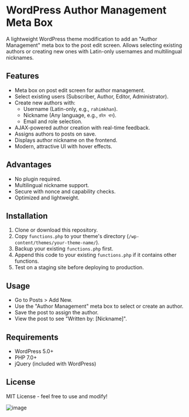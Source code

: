 # WordPress Author Management Meta Box

A lightweight WordPress theme modification to add an "Author Management" meta box to the post edit screen. Allows selecting existing authors or creating new ones with Latin-only usernames and multilingual nicknames.

## Features
- Meta box on post edit screen for author management.
- Select existing users (Subscriber, Author, Editor, Administrator).
- Create new authors with:
  - Username (Latin-only, e.g., `rahimkhan`).
  - Nickname (Any language, e.g., `রহিম খান`).
  - Email and role selection.
- AJAX-powered author creation with real-time feedback.
- Assigns authors to posts on save.
- Displays author nickname on the frontend.
- Modern, attractive UI with hover effects.

## Advantages
- No plugin required.
- Multilingual nickname support.
- Secure with nonce and capability checks.
- Optimized and lightweight.

## Installation
1. Clone or download this repository.
2. Copy `functions.php` to your theme's directory (`/wp-content/themes/your-theme-name/`).
3. Backup your existing `functions.php` first.
4. Append this code to your existing `functions.php` if it contains other functions.
5. Test on a staging site before deploying to production.

## Usage
- Go to Posts > Add New.
- Use the "Author Management" meta box to select or create an author.
- Save the post to assign the author.
- View the post to see "Written by: [Nickname]".

## Requirements
- WordPress 5.0+
- PHP 7.0+
- jQuery (included with WordPress)

## License
MIT License - feel free to use and modify!



![image](https://github.com/user-attachments/assets/0a5ed06c-76f1-4599-bf7c-634b9cb633e3)

